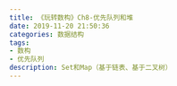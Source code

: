 ```yaml
---
title: 《玩转数构》Ch8-优先队列和堆
date: 2019-11-20 21:50:36
categories: 数据结构
tags: 
- 数构
- 优先队列
description: Set和Map（基于链表、基于二叉树）
---
```

